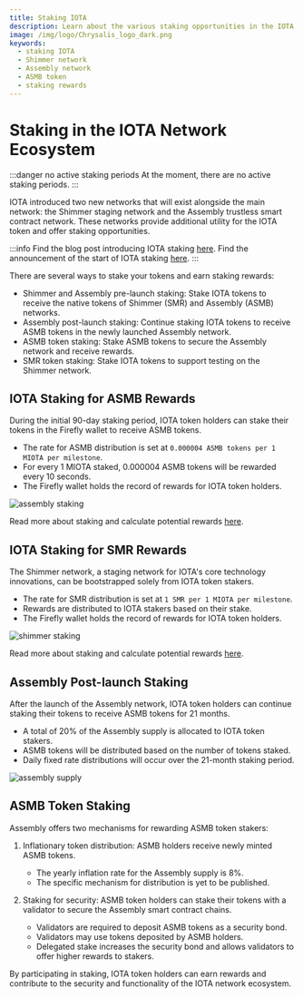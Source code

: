 ```yaml
---
title: Staking IOTA
description: Learn about the various staking opportunities in the IOTA network ecosystem, including Shimmer and Assembly, and how to earn staking rewards.
image: /img/logo/Chrysalis_logo_dark.png
keywords:
  - staking IOTA
  - Shimmer network
  - Assembly network
  - ASMB token
  - staking rewards
---
```


# Staking in the IOTA Network Ecosystem


:::danger no active staking periods
At the moment, there are no active staking periods.
:::

IOTA introduced two new networks that will exist alongside the main network: the Shimmer staging network and the Assembly trustless smart contract network. These networks provide additional utility for the IOTA token and offer staking opportunities.

:::info
Find the blog post introducing IOTA staking [here](https://blog.iota.org/introducing-iota-staking/).
Find the announcement of the start of IOTA staking [here](https://blog.iota.org/iota-staking-start/).
:::

There are several ways to stake your tokens and earn staking rewards:

- Shimmer and Assembly pre-launch staking: Stake IOTA tokens to receive the native tokens of Shimmer (SMR) and Assembly (ASMB) networks.
- Assembly post-launch staking: Continue staking IOTA tokens to receive ASMB tokens in the newly launched Assembly network.
- ASMB token staking: Stake ASMB tokens to secure the Assembly network and receive rewards.
- SMR token staking: Stake IOTA tokens to support testing on the Shimmer network.

## IOTA Staking for ASMB Rewards

During the initial 90-day staking period, IOTA token holders can stake their tokens in the Firefly wallet to receive ASMB tokens.

- The rate for ASMB distribution is set at `0.000004 ASMB tokens per 1 MIOTA per milestone`.
- For every 1 MIOTA staked, 0.000004 ASMB tokens will be rewarded every 10 seconds.
- The Firefly wallet holds the record of rewards for IOTA token holders.

![assembly staking](/img/learn/iota-token/assembly-staking.png)

Read more about staking and calculate potential rewards [here](https://assembly.sc/stake).

## IOTA Staking for SMR Rewards

The Shimmer network, a staging network for IOTA's core technology innovations, can be bootstrapped solely from IOTA token stakers.

- The rate for SMR distribution is set at `1 SMR per 1 MIOTA per milestone`.
- Rewards are distributed to IOTA stakers based on their stake.
- The Firefly wallet holds the record of rewards for IOTA token holders.

![shimmer staking](/img/learn/iota-token/shimmer-staking.png)

Read more about staking and calculate potential rewards [here](https://shimmer.network/claim).

## Assembly Post-launch Staking

After the launch of the Assembly network, IOTA token holders can continue staking their tokens to receive ASMB tokens for 21 months.

- A total of 20% of the Assembly supply is allocated to IOTA token stakers.
- ASMB tokens will be distributed based on the number of tokens staked.
- Daily fixed rate distributions will occur over the 21-month staking period.

![assembly supply](/img/learn/iota-token/assembly-supply.png)

## ASMB Token Staking

Assembly offers two mechanisms for rewarding ASMB token stakers:

1. Inflationary token distribution: ASMB holders receive newly minted ASMB tokens.
    - The yearly inflation rate for the Assembly supply is 8%.
    - The specific mechanism for distribution is yet to be published.

2. Staking for security: ASMB token holders can stake their tokens with a validator to secure the Assembly smart contract chains.
    - Validators are required to deposit ASMB tokens as a security bond.
    - Validators may use tokens deposited by ASMB holders.
    - Delegated stake increases the security bond and allows validators to offer higher rewards to stakers.

By participating in staking, IOTA token holders can earn rewards and contribute to the security and functionality of the IOTA network ecosystem.

